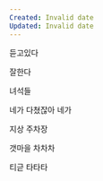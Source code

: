 ```yaml
---
Created: Invalid date
Updated: Invalid date
---
```

듣고있다

잘한다

녀석들

네가 다쳤잖아 네가

지상 주차장

갯마을 차차차

티귿 타타타
